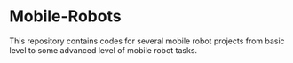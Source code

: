 # Mobile-Robots
This repository contains codes for several mobile robot projects from basic level to some advanced level of mobile robot tasks.
